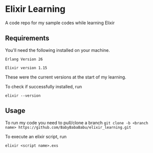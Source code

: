 # Elixir Learning

A code repo for my sample codes while learning Elixir

## Requirements
You'll need the following installed on your machine.

```Erlang Version 26```

```Elixir version 1.15```

These were the current versions at the start of my learning.

To check if successfully installed, run

```elixir --version```

## Usage
To run my code you need to pull/clone a branch 
```git clone -b <branch name> https://github.com/BabyBabaBabu/elixir_learning.git```

To execute an elixir script, run

```elixir <script name>.exs```
